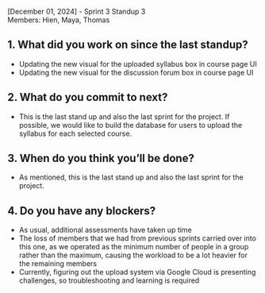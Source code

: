[December 01, 2024] - Sprint 3 Standup 3 <br>
Members: Hien, Maya, Thomas <br>


## 1. What did you work on since the last standup?
- Updating the new visual for the uploaded syllabus box in course page UI<br>
- Updating the new visual for the discussion forum box in course page UI<br>


## 2. What do you commit to next?
- This is the last stand up and also the last sprint for the project. If possible, we would like to build the database for users to upload the syllabus for each selected course.<br>

## 3. When do you think you’ll be done?
- As mentioned, this is the last stand up and also the last sprint for the project.<br>

## 4. Do you have any blockers?
- As usual, additional assessments have taken up time <br>
- The loss of members that we had from previous sprints carried over into this one, as we operated as the minimum number of people in a group rather than the maximum, causing the workload to be a lot heavier for the remaining members <br>
- Currently, figuring out the upload system via Google Cloud is presenting challenges, so troubleshooting and learning is required <br>

